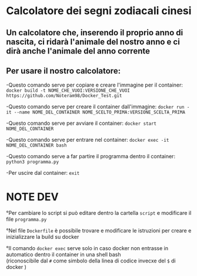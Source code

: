 # Calcolatore dei segni zodiacali cinesi
## Un calcolatore che, inserendo il proprio anno di nascita, ci ridarà l'animale del nostro anno e ci dirà anche l'animale del anno corrente
## Per usare il nostro calcolatore:
  
-Questo comando serve per copiare e creare l'immagine per il container: `docker build -t NOME_CHE_VUOI:VERSIONE_CHE_VUOI https://github.com/Noteram98/Docker_Test.git` 
  
-Questo comando serve per creare il container dall'immagine: `docker run -it --name NOME_DEL_CONTAINER NOME_SCELTO_PRIMA:VERSIONE_SCELTA_PRIMA`  

-Questo comando serve per avviare il container: `docker start NOME_DEL_CONTAINER`   

-Questo comando serve per entrare nel container: `docker exec -it NOME_DEL_CONTAINER bash`  

-Questo comando serve a far partire il programma dentro il container: `python3 programma.py`  

-Per uscire dal container: `exit`  

# NOTE DEV
°Per cambiare lo script si può editare dentro la cartella `script` e modificare il file `programma.py`  
  
°Nel file `Dockerfile` è possibile trovare e modificare le istruzioni per creare e inizializzare la build su docker
  
°Il comando `docker exec` serve solo in caso docker non entrasse in automatico dentro il container in una shell bash  
   (riconoscibile dal `#` come simbolo della linea di codice invecxe del `$` di docker )
